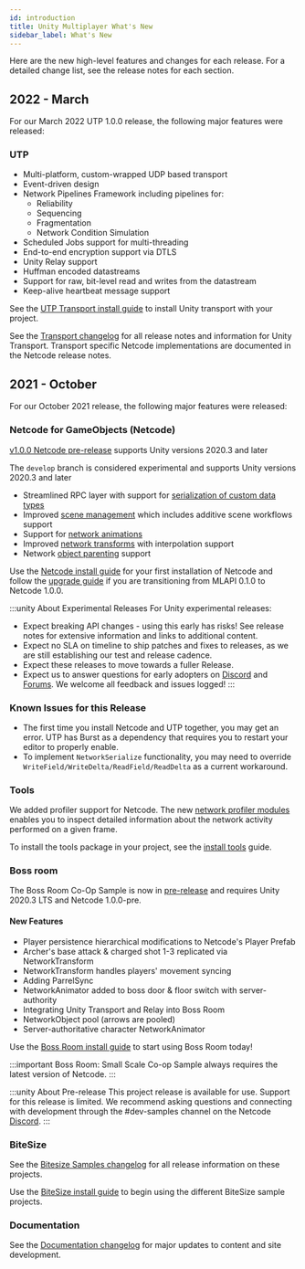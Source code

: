 ```yaml
---
id: introduction
title: Unity Multiplayer What's New
sidebar_label: What's New
---
```


Here are the new high-level features and changes for each release. For a detailed change list, see the release notes for each section.

<!-- Release Template
## {Year - Month}

For our {Month Year} release, the following major features were released:

### Netcode for GameObjects

{Content}

### Tools

{Content}

### UTP

{Content}

### Boss Room

{Content}

### BiteSize

{Content}
-->

## 2022 - March

For our March 2022 UTP 1.0.0 release, the following major features were released:

### UTP

* Multi-platform, custom-wrapped UDP based transport
* Event-driven design
* Network Pipelines Framework including pipelines for:
  * Reliability
  * Sequencing
  * Fragmentation
  * Network Condition Simulation
* Scheduled Jobs support for multi-threading
* End-to-end encryption support via DTLS
* Unity Relay support 
* Huffman encoded datastreams
* Support for raw, bit-level read and writes from the datastream
* Keep-alive heartbeat message support


See the [UTP Transport install guide](../../transport/current/install) to install Unity transport with your project.

See the [Transport changelog](transport/transport-1-0-0) for all release notes and information for Unity Transport. Transport specific Netcode implementations are documented in the Netcode release notes.

## 2021 - October

For our October 2021 release, the following major features were released:

### Netcode for GameObjects (Netcode)

[v1.0.0 Netcode pre-release](netcode/1.0.0) supports Unity versions 2020.3 and later

The `develop` branch is considered experimental and supports Unity versions 2020.3 and later

* Streamlined RPC layer with support for [serialization of custom data types](../../netcode/current/advanced-topics/custom-serialization)
* Improved [scene management](../../netcode/current/basics/scene-management) which includes additive scene workflows support
* Support for [network animations](../../netcode/current/components/networkanimator)
* Improved [network transforms](../../netcode/current/components/networktransform) with interpolation support
* Network [object parenting](../../netcode/current/advanced-topics/networkobject-parenting) support

Use the [Netcode install guide](../../netcode/current/migration/install) for your first installation of Netcode and follow the [upgrade guide](../../netcode/current/migration/upgrade-guide) if you are transitioning from MLAPI 0.1.0 to Netcode 1.0.0.

:::unity About Experimental Releases
For Unity experimental releases:

* Expect breaking API changes - using this early has risks! See release notes for extensive information and links to additional content.
* Expect no SLA on timeline to ship patches and fixes to releases, as we are still establishing our test and release cadence.
* Expect these releases to move towards a fuller Release.
* Expect us to answer questions for early adopters on [Discord](https://discord.gg/buMxnnPvTb) and [Forums](https://forum.unity.com/forums/multiplayer.26/). We welcome all feedback and issues logged! 
:::

### Known Issues for this Release

* The first time you install Netcode and UTP together, you may get an error. UTP has Burst as a dependency that requires you to restart your editor to properly enable.
* To implement `NetworkSerialize` functionality, you may need to override `WriteField/WriteDelta/ReadField/ReadDelta` as a current workaround.

### Tools

We added profiler support for Netcode. The new [network profiler modules](../../netcode/current/basics/profiling) enables you to inspect detailed information about the network activity performed on a given frame.

To install the tools package in your project, see the [install tools](../../netcode/current/tools/install-tools) guide.

### Boss room

The Boss Room Co-Op Sample is now in [pre-release](samples/samples-1-0-0-pre) and requires Unity 2020.3 LTS and Netcode 1.0.0-pre.

#### New Features
* Player persistence hierarchical modifications to Netcode's Player Prefab
* Archer's base attack & charged shot 1-3 replicated via NetworkTransform
* NetworkTransform handles players' movement syncing
* Adding ParrelSync
* NetworkAnimator added to boss door & floor switch with server-authority
* Integrating Unity Transport and Relay into Boss Room
* NetworkObject pool (arrows are pooled)
* Server-authoritative character NetworkAnimator

Use the [Boss Room install guide](../../netcode/current/learn/bossroom) to start using Boss Room today!

:::important
Boss Room: Small Scale Co-op Sample always requires the latest version of Netcode.
:::

:::unity About Pre-release
This project release is available for use. Support for this release is limited. We recommend asking questions and connecting with development through the #dev-samples channel on the Netcode [Discord](https://discord.gg/buMxnnPvTb).
:::

### BiteSize

See the [Bitesize Samples changelog](bitesize/bitesize-changelog) for all release information on these projects.

Use the [BiteSize install guide](../../netcode/current/learn/bitesize/bitesize-introduction) to begin using the different BiteSize sample projects.

### Documentation

See the [Documentation changelog](doc-changelog) for major updates to content and site development.